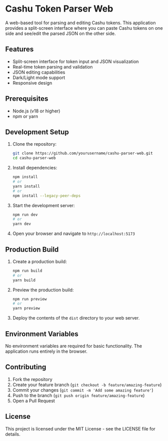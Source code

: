 # Cashu Token Parser Web

A web-based tool for parsing and editing Cashu tokens. This application provides a split-screen interface where you can paste Cashu tokens on one side and see/edit the parsed JSON on the other side.

## Features

- Split-screen interface for token input and JSON visualization
- Real-time token parsing and validation
- JSON editing capabilities
- Dark/Light mode support
- Responsive design

## Prerequisites

- Node.js (v18 or higher)
- npm or yarn

## Development Setup

1. Clone the repository:
   ```bash
   git clone https://github.com/yourusername/cashu-parser-web.git
   cd cashu-parser-web
   ```

2. Install dependencies:
   ```bash
   npm install
   # or
   yarn install
   # or 
   npm install --legacy-peer-deps
   ```

3. Start the development server:
   ```bash
   npm run dev
   # or
   yarn dev
   ```

4. Open your browser and navigate to `http://localhost:5173`

## Production Build

1. Create a production build:
   ```bash
   npm run build
   # or
   yarn build
   ```

2. Preview the production build:
   ```bash
   npm run preview
   # or
   yarn preview
   ```

3. Deploy the contents of the `dist` directory to your web server.

## Environment Variables

No environment variables are required for basic functionality. The application runs entirely in the browser.

## Contributing

1. Fork the repository
2. Create your feature branch (`git checkout -b feature/amazing-feature`)
3. Commit your changes (`git commit -m 'Add some amazing feature'`)
4. Push to the branch (`git push origin feature/amazing-feature`)
5. Open a Pull Request

## License

This project is licensed under the MIT License - see the LICENSE file for details.
